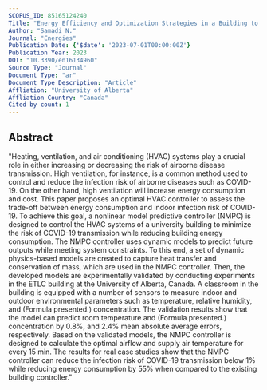 ```yaml
---
SCOPUS_ID: 85165124240
Title: "Energy Efficiency and Optimization Strategies in a Building to Minimize Airborne Infection Risks"
Author: "Samadi N."
Journal: "Energies"
Publication Date: {'$date': '2023-07-01T00:00:00Z'}
Publication Year: 2023
DOI: "10.3390/en16134960"
Source Type: "Journal"
Document Type: "ar"
Document Type Description: "Article"
Affliation: "University of Alberta"
Affliation Country: "Canada"
Cited by count: 1
---
```


## Abstract
"Heating, ventilation, and air conditioning (HVAC) systems play a crucial role in either increasing or decreasing the risk of airborne disease transmission. High ventilation, for instance, is a common method used to control and reduce the infection risk of airborne diseases such as COVID-19. On the other hand, high ventilation will increase energy consumption and cost. This paper proposes an optimal HVAC controller to assess the trade-off between energy consumption and indoor infection risk of COVID-19. To achieve this goal, a nonlinear model predictive controller (NMPC) is designed to control the HVAC systems of a university building to minimize the risk of COVID-19 transmission while reducing building energy consumption. The NMPC controller uses dynamic models to predict future outputs while meeting system constraints. To this end, a set of dynamic physics-based models are created to capture heat transfer and conservation of mass, which are used in the NMPC controller. Then, the developed models are experimentally validated by conducting experiments in the ETLC building at the University of Alberta, Canada. A classroom in the building is equipped with a number of sensors to measure indoor and outdoor environmental parameters such as temperature, relative humidity, and (Formula presented.) concentration. The validation results show that the model can predict room temperature and (Formula presented.) concentration by 0.8%, and 2.4% mean absolute average errors, respectively. Based on the validated models, the NMPC controller is designed to calculate the optimal airflow and supply air temperature for every 15 min. The results for real case studies show that the NMPC controller can reduce the infection risk of COVID-19 transmission below 1% while reducing energy consumption by 55% when compared to the existing building controller."
